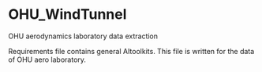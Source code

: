 # OHU_WindTunnel
OHU aerodynamics laboratory data extraction

Requirements file contains general AItoolkits. 
This file is written for the data of OHU aero laboratory. 
